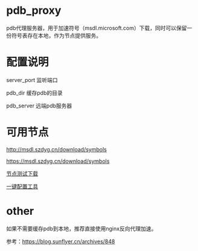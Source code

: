 # pdb_proxy

pdb代理服务器，用于加速符号（msdl.microsoft.com）下载，同时可以保留一份符号表存在本地，作为节点提供服务。

# 配置说明
server_port  监听端口

pdb_dir      缓存pdb的目录

pdb_server   远端pdb服务器

# 可用节点

http://msdl.szdyg.cn/download/symbols

https://msdl.szdyg.cn/download/symbols

[节点测试下载](http://msdl.szdyg.cn/download/symbols/wrpcrt4.pdb/0DBDD41E0805EAAB4F3FE2365B9EC7A91/wrpcrt4.pdb)

[一键配置工具](https://github.com/szdyg/pdb_config_tool)

# other

如果不需要缓存pdb到本地，推荐直接使用nginx反向代理加速。

参考：https://blog.sunflyer.cn/archives/848


